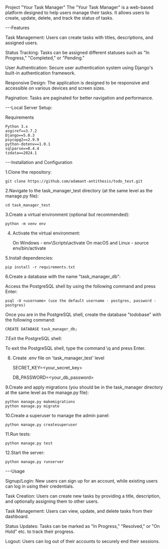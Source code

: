 Project "Your Task Manager"
The "Your Task Manager" is a web-based platform designed to help users manage their tasks. It allows users to create, update, delete, and track the status of tasks.

---Features

Task Management: Users can create tasks with titles, descriptions, and assigned users.

Status Tracking: Tasks can be assigned different statuses such as "In Progress," "Completed," or "Pending."

User Authentication: Secure user authentication system using Django's built-in authentication framework.

Responsive Design: The application is designed to be responsive and accessible on various devices and screen sizes.

Pagination: Tasks are paginated for better navigation and performance.

---Local Server Setup:

Requirements

    Python 3.x
    asgiref==3.7.2
    Django==5.0.3
    psycopg2==2.9.9
    python-dotenv==1.0.1
    sqlparse==0.4.4
    tzdata==2024.1
    
---Installation and Configuration

1.Clone the repository:

    git clone https://github.com/adamant-antithesis/todo_test.git

2.Navigate to the task_manager_test directory (at the same level as the manage.py file):

    cd task_manager_test

3.Create a virtual environment (optional but recommended):

    python -m venv env

4. Activate the virtual environment:

    On Windows - env\Scripts\activate
    On macOS and Linux - source env/bin/activate

5.Install dependencies:

    pip install -r requirements.txt

6.Create a database with the name "task_manager_db":

Access the PostgreSQL shell by using the following command and press Enter:

    psql -U <username> (use the default username - postgres, password - postgres)

Once you are in the PostgreSQL shell, create the database "todobase" with the following command:

    CREATE DATABASE task_manager_db;

7.Exit the PostgreSQL shell:

To exit the PostgreSQL shell, type the command \q and press Enter.

8. Create .env file on 'task_manager_test' level

   SECRET_KEY=<your_secret_key>

   DB_PASSWORD=<your_db_password>

9.Create and apply migrations (you should be in the task_manager directory at the same level as the manage.py file):

    python manage.py makemigrations
    python manage.py migrate

10.Create a superuser to manage the admin panel:

    python manage.py createsuperuser

11.Run tests:

    python manage.py test

12.Start the server:

    python manage.py runserver



---Usage

Signup/Login: New users can sign up for an account, while existing users can log in using their credentials.

Task Creation: Users can create new tasks by providing a title, description, and optionally assigning them to other users.

Task Management: Users can view, update, and delete tasks from their dashboard.

Status Updates: Tasks can be marked as "In Progress," "Resolved," or "On Hold" etc. to track their progress.

Logout: Users can log out of their accounts to securely end their sessions.
